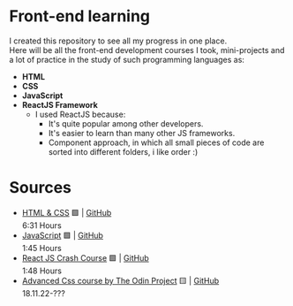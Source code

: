 # Front-end learning

I created this repository to see all my progress in one place. <br>
Here will be all the front-end development courses I took, mini-projects and a lot of practice in the study of such programming languages as: <br>

* **HTML** <br>
* **CSS** <br>
* **JavaScript** <br>
* **ReactJS Framework** <br>
  * I used ReactJS because:
    * It's quite popular among other developers.
    * It's easier to learn than many other JS frameworks.
    * Component approach, in which all small pieces of code are sorted into different folders, i like order :)

# Sources 

- [HTML & CSS](https://youtu.be/G3e-cpL7ofc) 🟩 | [GitHub](https://github.com/s1lax/html-css-js/tree/main/HTML_CSS)<br> 6:31 Hours 
- [JavaScript](https://youtu.be/DqaTKBU9TZk?list=PLPsXU1aWOfuqHvKvfoj4VomZOW25LLpmb) 🟩 | [GitHub](https://github.com/s1lax/html-css-js/tree/main/JavaScript) <br> 1:45 Hours
- [React JS Crash Course](https://youtu.be/w7ejDZ8SWv8) 🟩 | [GitHub](https://github.com/s1lax/html-css-js/tree/main/React/todoapp)<br> 1:48 Hours
- [Advanced Css course by The Odin Project](https://www.theodinproject.com/) 🟨 | [GitHub](https://github.com/s1lax/html-css-js/tree/main/Odin_Css)<br> 18.11.22-???
